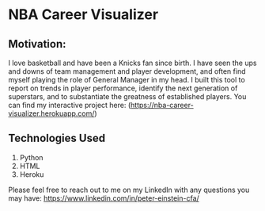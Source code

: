 # NBA Career Visualizer
## Motivation:
I love basketball and have been a Knicks fan since birth. I have seen the ups and downs of team management and player development, and often find myself playing the role of General Manager in my head. I built this tool to report on trends in player performance, identify the next generation of superstars, and to substantiate the greatness of established players. You can find my interactive project here: (https://nba-career-visualizer.herokuapp.com/)

## Technologies Used
1. Python
2. HTML
3. Heroku

Please feel free to reach out to me on my LinkedIn with any questions you may have: https://www.linkedin.com/in/peter-einstein-cfa/
